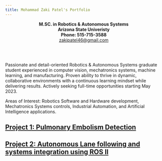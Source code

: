 ```yaml
---
title: Mohammad Zaki Patel's Portfolio
---
```


<p align="center">
  <b>M.SC. in Robotics & Autonomous Systems</b><br>
  <b>Arizona State Univeristy</b><br>
  <b>Phone: 515-715-3588</b></br>
  <a href="mailto:zakipatel46.com">zakipatel46@gmail.com</a>
</p>


<br>
<br>

Passionate and detail-oriented Robotics & Autonomous Systems graduate student experienced in computer vision, mechatronics systems, machine learning, and manufacturing. Proven ability to thrive in dynamic, collaborative environments with a continuous learning mindset while delivering results. Actively seeking full-time opportunities starting May 2023.

Areas of Interest:
Robotics Software and Hardware development, Mechatronics Systems controls, Industrial Automation, and Artificial Intelligence applications.


## [Project 1: Pulmonary Embolism Detection](/pe_detection.md)

## [Project 2: Autonomous Lane following and systems integration using ROS II](/lane_following.md)
